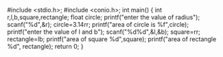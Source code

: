 #include <stdio.h>;
#include <conio.h>;
int main() 
{ 
int r,l,b,square,rectangle;
float circle; 
printf("enter the value of radius"); 
scanf("%d",&r); 
circle=3.14rr; 
printf("area of circle is %f",circle); 
printf("enter the value of l and b"); 
scanf("%d%d",&l,&b); square=rr; 
rectangle=lb; 
printf("area of square %d",square);
printf("area of rectangle %d", rectangle);
return 0; }
